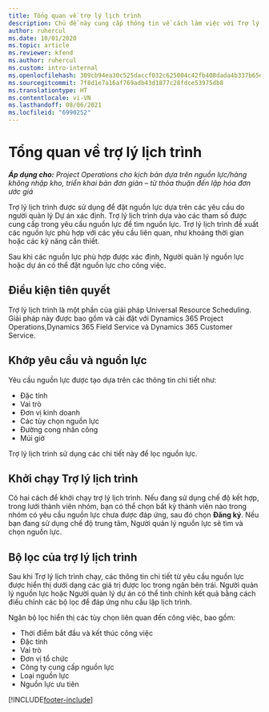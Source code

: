```yaml
---
title: Tổng quan về trợ lý lịch trình
description: Chủ đề này cung cấp thông tin về cách làm việc với Trợ lý lịch trình để đặt nguồn lực.
author: ruhercul
ms.date: 10/01/2020
ms.topic: article
ms.reviewer: kfend
ms.author: ruhercul
ms.custom: intro-internal
ms.openlocfilehash: 309cb94ea30c525daccf032c625004c42fb408dada4b337b65d8f36d76219669
ms.sourcegitcommit: 7f8d1e7a16af769adb43d1877c28fdce53975db8
ms.translationtype: HT
ms.contentlocale: vi-VN
ms.lasthandoff: 08/06/2021
ms.locfileid: "6990252"
---
```

# <a name="schedule-assistant-overview"></a>Tổng quan về trợ lý lịch trình

_**Áp dụng cho:** Project Operations cho kịch bản dựa trên nguồn lực/hàng không nhập kho, triển khai bản đơn giản – từ thỏa thuận đến lập hóa đơn ước giá_

Trợ lý lịch trình được sử dụng để đặt nguồn lực dựa trên các yêu cầu do người quản lý Dự án xác định. Trợ lý lịch trình dựa vào các tham số được cung cấp trong yêu cầu nguồn lực để tìm nguồn lực. Trợ lý lịch trình đề xuất các nguồn lực phù hợp với các yêu cầu liên quan, như khoảng thời gian hoặc các kỹ năng cần thiết.

Sau khi các nguồn lực phù hợp được xác định, Người quản lý nguồn lực hoặc dự án có thể đặt nguồn lực cho công việc.

## <a name="prerequisites"></a>Điều kiện tiên quyết

Trợ lý lịch trình là một phần của giải pháp Universal Resource Scheduling. Giải pháp này được bao gồm và cài đặt với Dynamics 365 Project Operations,Dynamics 365 Field Service và Dynamics 365 Customer Service.

## <a name="matching-requirements-and-resources"></a>Khớp yêu cầu và nguồn lực

Yêu cầu nguồn lực được tạo dựa trên các thông tin chi tiết như:

-   Đặc tính
-   Vai trò
-   Đơn vị kinh doanh
-   Các tùy chọn nguồn lực
-   Đường cong nhân công
-   Múi giờ

Trợ lý lịch trình sử dụng các chi tiết này để lọc nguồn lực.

## <a name="launch-the-schedule-assistant"></a>Khởi chạy Trợ lý lịch trình

Có hai cách để khởi chạy trợ lý lịch trình. Nếu đang sử dụng chế độ kết hợp, trong lưới thành viên nhóm, bạn có thể chọn bất kỳ thành viên nào trong nhóm có yêu cầu nguồn lực chưa được đáp ứng, sau đó chọn **Đăng ký**. Nếu bạn đang sử dụng chế độ trung tâm, Người quản lý nguồn lực sẽ tìm và chọn nguồn lực.

## <a name="schedule-assistant-filters"></a>Bộ lọc của trợ lý lịch trình

Sau khi Trợ lý lịch trình chạy, các thông tin chi tiết từ yêu cầu nguồn lực được hiển thị dưới dạng các giá trị được lọc trong ngăn bên trái. Người quản lý nguồn lực hoặc Người quản lý dự án có thể tinh chỉnh kết quả bằng cách điều chỉnh các bộ lọc để đáp ứng nhu cầu lập lịch trình.

Ngăn bộ lọc hiển thị các tùy chọn liên quan đến công việc, bao gồm:

-   Thời điểm bắt đầu và kết thúc công việc
-   Đặc tính
-   Vai trò
-   Đơn vị tổ chức
-   Công ty cung cấp nguồn lực
-   Loại nguồn lực
-   Nguồn lực ưu tiên


[!INCLUDE[footer-include](../includes/footer-banner.md)]
